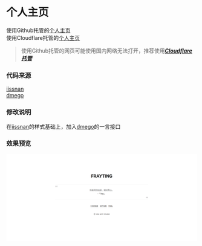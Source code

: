 # 个人主页 
使用Github托管的[个人主页](https://frayting.github.io)  
使用Cloudflare托管的[个人主页](https://frayting.pages.dev)  
>使用Github托管的网页可能使用国内网络无法打开，推荐使用[***Cloudflare托管***]()
### 代码来源
[iissnan](https://github.com/iissnan/iissnan.github.com)  
[dmego](https://github.com/dmego/home.github.io)
### 修改说明
在[iissnan](https://github.com/iissnan/iissnan.github.com)的样式基础上，加入[dmego](https://github.com/dmego/home.github.io)的一言接口
### 效果预览
![image](demo.png)
